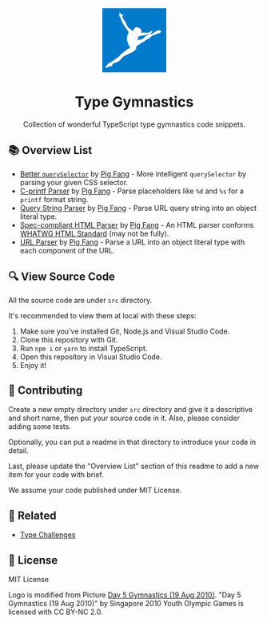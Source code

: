 <div align=center>
  <img src="./logo.webp" width="128">
  <h1>Type Gymnastics</h1>
  <p>Collection of wonderful TypeScript type gymnastics code snippets.</p>
</div>

## 📚 Overview List

- [Better `querySelector`](https://github.com/g-plane/type-gymnastics/tree/master/src/better-querySelector) by [Pig Fang](https://github.com/g-plane) - More intelligent `querySelector` by parsing your given CSS selector.
- [C-printf Parser](https://github.com/g-plane/type-gymnastics/tree/master/src/c-printf-parser) by [Pig Fang](https://github.com/g-plane) - Parse placeholders like `%d` and `%s` for a `printf` format string.
- [Query String Parser](https://github.com/g-plane/type-gymnastics/tree/master/src/query-string-parser) by [Pig Fang](https://github.com/g-plane) - Parse URL query string into an object literal type.
- [Spec-compliant HTML Parser](https://github.com/g-plane/type-gymnastics/tree/master/src/spec-compliant-html-parser) by [Pig Fang](https://github.com/g-plane) - An HTML parser conforms [WHATWG HTML Standard](https://html.spec.whatwg.org/multipage/syntax.html#syntax) (may not be fully).
- [URL Parser](https://github.com/g-plane/type-gymnastics/tree/master/src/url-parser) by [Pig Fang](https://github.com/g-plane) - Parse a URL into an object literal type with each component of the URL.

## 🔍 View Source Code

All the source code are under `src` directory.

It's recommended to view them at local with these steps:

1. Make sure you've installed Git, Node.js and Visual Studio Code.
2. Clone this repository with Git.
3. Run `npm i` or `yarn` to install TypeScript.
4. Open this repository in Visual Studio Code.
5. Enjoy it!

## 📝 Contributing

Create a new empty directory under `src` directory
and give it a descriptive and short name,
then put your source code in it.
Also, please consider adding some tests.

Optionally, you can put a readme in that directory to introduce
your code in detail.

Last, please update the "Overview List" section of this readme
to add a new item for your code with brief.

We assume your code published under MIT License.

## 🍻 Related

- [Type Challenges](https://github.com/type-challenges/type-challenges)

## 📜 License

MIT License

Logo is modified from Picture [Day 5 Gymnastics (19 Aug 2010)](https://www.flickr.com/photos/15322733@N05/4907865188). "Day 5 Gymnastics (19 Aug 2010)" by Singapore 2010 Youth Olympic Games is licensed with CC BY-NC 2.0.
